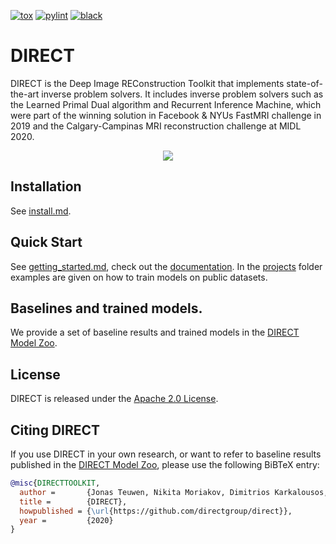 [![tox](https://github.com/directgroup/direct/actions/workflows/tox.yml/badge.svg)](https://github.com/directgroup/direct/actions/workflows/tox.yml) 
[![pylint](https://github.com/directgroup/direct/actions/workflows/pylint.yml/badge.svg)](https://github.com/directgroup/direct/actions/workflows/pylint.yml) 
[![black](https://github.com/directgroup/direct/actions/workflows/black.yml/badge.svg)](https://github.com/directgroup/direct/actions/workflows/black.yml)

# DIRECT
DIRECT is the Deep Image REConstruction Toolkit that implements state-of-the-art inverse problem solvers. It includes
inverse problem solvers such as the Learned Primal Dual algorithm and Recurrent Inference Machine, which were part of the winning solution in Facebook & NYUs FastMRI challenge in 2019 and the Calgary-Campinas MRI reconstruction challenge at MIDL 2020.

<div align="center">
  <img src=".github/direct.png"/>
</div>

## Installation
See [install.md](install.md).

## Quick Start
See [getting_started.md](getting_started.md), check out the [documentation](https://docs.aiforoncology.nl/direct).
In the [projects](projects) folder examples are given on how to train models on public datasets.

## Baselines and trained models.
We provide a set of baseline results and trained models in the [DIRECT Model Zoo](model_zoo.md).

## License
DIRECT is released under the [Apache 2.0 License](LICENSE).

## Citing DIRECT
If you use DIRECT in your own research, or want to refer to baseline results published in the
 [DIRECT Model Zoo](model_zoo.md), please use the following BiBTeX entry:

```BibTeX
@misc{DIRECTTOOLKIT,
  author =       {Jonas Teuwen, Nikita Moriakov, Dimitrios Karkalousos, Matthan Caan},
  title =        {DIRECT},
  howpublished = {\url{https://github.com/directgroup/direct}},
  year =         {2020}
}
```
